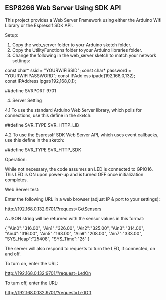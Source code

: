 <h2><strong>ESP8266 Web Server Using SDK API</strong></h2>

This project provides a Web Server Framework using either the Arduino Wifi Library or the EspressIf SDK API.

Setup:

1. Copy the web_server folder to your Arduino sketch folder.
2. Copy the UtilityFunctions folder to your Arduino libraries folder.
3. Change the following in the web_server sketch to match your network settings:

const char* ssid = "YOURWIFISSID";
const char* password = "YOURWIFIPASSWORD";
const IPAddress ipadd(192,168,0,132);     
const IPAddress ipgat(192,168,0,1); 

##define SVRPORT 9701

4. Server Setting

4.1 To use the standard Arduino Web Server library, which polls for connections, use this define in the sketch:

##define SVR_TYPE SVR_HTTP_LIB

4.2 To use the EspressIf SDK Web Server API, which uses event callbacks, use this define in the sketch:

##define SVR_TYPE SVR_HTTP_SDK

Operation:

While not necessary, the code assumes an LED is connected to GPIO16. This LED is ON upon 
power-up and is turned OFF once initialization completes.


Web Server test:

Enter the following URL in a web browser (adjust IP & port to your settings):

http://192.168.0.132:9701/?request=GetSensors

A JSON string will be returned with the sensor values in this format:

{
"Ain0":"316.00",
"Ain1":"326.00",
"Ain2":"325.00",
"Ain3":"314.00",
"Ain4":"316.00",
"Ain5":"163.00",
"Ain6":"208.00",
"Ain7":"333.00",
"SYS_Heap":"25408",
"SYS_Time":"26"
}

The server will also respond to requests to turn the LED, if connected, on and off.

To turn on, enter the URL:

http://192.168.0.132:9701/?request=LedOn

To turn off, enter the URL:

http://192.168.0.132:9701/?request=LedOff
